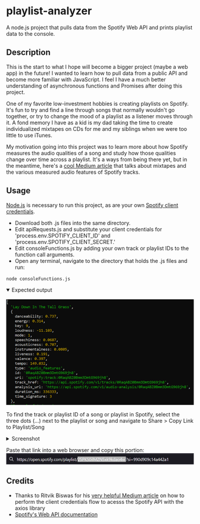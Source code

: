 # playlist-analyzer
A node.js project that pulls data from the Spotify Web API and prints playlist data to the console. 
## Description
This is the start to what I hope will become a bigger project (maybe a web app) in the future! I wanted to learn how to pull data from a public API and become more familiar with JavaScript. I feel I have a much better understanding of asynchronous functions and Promises after doing this project. 

One of my favorite low-investment hobbies is creating playlists on Spotify. It's fun to try and find a line through songs that normally wouldn't go together, or try to change the mood of a playlist as a listener moves through it. A fond memory I have as a kid is my dad taking the time to create individualized mixtapes on CDs for me and my siblings when we were too little to use iTunes. 

My motivation going into this project was to learn more about how Spotify measures the audio qualities of a song and study how those qualities change over time across a playlist. It's a ways from being there yet, but in the meantime, here's a [cool Medium article](https://towardsdatascience.com/the-art-of-creating-a-mixtape-a-data-science-approach-1902065b1d1d) that talks about mixtapes and the various measured audio features of Spotify tracks. 

## Usage
[Node.js](https://nodejs.org/en/) is necessary to run this project, as are your own [Spotify client credentials](https://developer.spotify.com/dashboard/). 
- Download both .js files into the same directory. 
- Edit apiRequests.js and substitute your client credentials for 'process.env.SPOTIFY_CLIENT_ID' and 'process.env.SPOTIFY_CLIENT_SECRET.' 
- Edit consoleFunctions.js by adding your own track or playlist IDs to the function call arguments.
- Open any terminal, navigate to the directory that holds the .js files and run:
```
node consoleFunctions.js
```
<details open>
<summary>Expected output</summary>
<br>
  <img src="assets/images/expected-output.png" alt="data showing on console"/>
</details>

To find the track or playlist ID of a song or playlist in Spotify, select the three dots (...) next to the playlist or song and navigate to Share > Copy Link to Playlist/Song
<details>
<summary>Screenshot</summary>
<br>
  <img src="assets/images/find-link.png" alt="screenshot"/>
</details>

Paste that link into a web browser and copy this portion:
  <img src="assets/images/link-id.png" alt="URL with highlighted portion"/>

## Credits
- Thanks to Ritvik Biswas for his [very helpful Medium article](https://ritvikbiswas.medium.com/connecting-to-the-spotify-api-using-node-js-and-axios-client-credentials-flow-c769e2bee818) on how to perform the client credentials flow to acesss the Spotify API with the axios library 
- [Spotify's Web API documentation](https://developer.spotify.com/documentation/web-api/)
